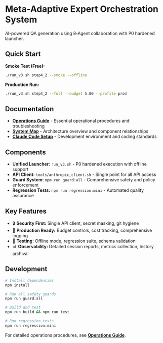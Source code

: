 # Meta-Adaptive Expert Orchestration System

AI-powered QA generation using 8-Agent collaboration with P0 hardened launcher.

## Quick Start

**Smoke Test (Free):**

```bash
./run_v3.sh step4_2 --smoke --offline
```

**Production Run:**

```bash
./run_v3.sh step4_2 --full --budget 5.00 --profile prod
```

## Documentation

- **[Operations Guide](docs/OPERATIONS.md)** - Essential operational procedures and troubleshooting
- **[System Map](SYSTEM_MAP.md)** - Architecture overview and component relationships
- **[Claude Code Setup](CLAUDE.md)** - Development environment and coding standards

## Components

- **Unified Launcher:** `run_v3.sh` - P0 hardened execution with offline support
- **API Client:** `tools/anthropic_client.sh` - Single point for all API access
- **Guard System:** `npm run guard:all` - Comprehensive safety and policy enforcement
- **Regression Tests:** `npm run regression:mini` - Automated quality assurance

## Key Features

- 🔒 **Security First:** Single API client, secret masking, git hygiene
- 🚀 **Production Ready:** Budget controls, cost tracking, comprehensive logging
- 🧪 **Testing:** Offline mode, regression suite, schema validation
- 📊 **Observability:** Detailed session reports, metrics collection, history archival

## Development

```bash
# Install dependencies
npm install

# Run all safety guards
npm run guard:all

# Build and test
npm run build && npm run test

# Run regression tests
npm run regression:mini
```

For detailed operations procedures, see **[Operations Guide](docs/OPERATIONS.md)**.
